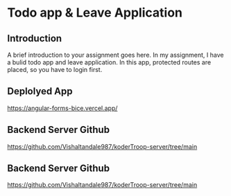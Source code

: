 # Todo app & Leave Application

## Introduction
A brief introduction to your assignment goes here. In my assignment, I have a bulid todo app and  leave application. In this app, protected routes are placed, so you have to login first.

## Deplolyed App
https://angular-forms-bice.vercel.app/

## Backend Server Github
https://github.com/Vishaltandale987/koderTroop-server/tree/main

## Backend Server Github
https://github.com/Vishaltandale987/koderTroop-server/tree/main


